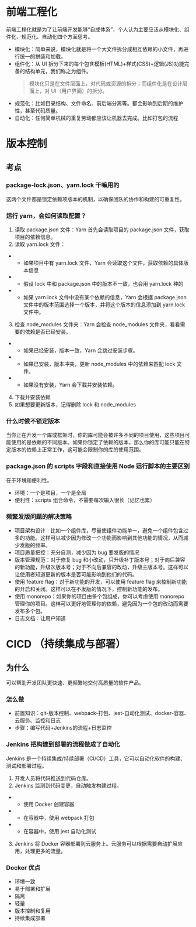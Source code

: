 <!--
 * @Author: 鱼小柔
 * @Date: 2021-02-14 13:32:56
 * @LastEditors: your name
 * @LastEditTime: 2021-06-14 15:20:47
 * @Description: file content
-->

# 前端工程化

前端工程化就是为了让前端开发能够“自成体系”，个人认为主要应该从模块化、组件化、规范化、自动化四个方面思考。

- 模块化：简单来说，模块化就是将一个大文件拆分成相互依赖的小文件，再进行统一的拼装和加载。
- 组件化：从 UI 拆分下来的每个包含模板(HTML)+样式(CSS)+逻辑(JS)功能完备的结构单元，我们称之为组件。
  > 模块化只是在文件层面上，对代码或资源的拆分；而组件化是在设计层面上，对 UI（用户界面）的拆分。
- 规范化：比如目录结构、文件命名、前后端分离等。都会影响到后期的维护性，甚至代码质量。
- 自动化：任何简单机械的重复劳动都应该让机器去完成。比如打包的流程

# 版本控制

## 考点

### package-lock.json、yarn.lock 干嘛用的

这两个文件都是锁定依赖项版本的机制，以确保团队的协作和构建的可重复性。

### 运行 yarn，会如何读取配置？

1. 读取 package.json 文件：Yarn 首先会读取项目的 package.json 文件，获取项目的依赖信息。
2. 读取 yarn.lock 文件：

- - 如果项目中有 yarn.lock 文件，Yarn 会读取这个文件，获取依赖的具体版本信息
- - 假设 lock 中和 package.json 中的版本不一致，也会用 yarn.lock 种的
- - 如果 yarn.lock 文件中没有某个依赖的信息，Yarn 会根据 package.json 文件中的版本范围选择一个版本，并将这个版本的信息添加到 yarn.lock 文件中。

3. 检查 node_modules 文件夹：Yarn 会检查 node_modules 文件夹，看看需要的依赖是否已经安装。

- - 如果已经安装，版本一致，Yarn 会跳过安装步骤。
- - 如果已安装，版本冲突，更新 node_modules 中的依赖来匹配 lock 文件。
- - 如果没有安装，Yarn 会下载并安装依赖。

4. 下载并安装依赖
5. 如果想要更新版本，记得删除 lock 和 node_modules

### 什么时候不锁定版本

当你正在开发一个库或框架时，你的库可能会被许多不同的项目使用，这些项目可能使用的是依赖的不同版本。如果你锁定了依赖的版本，那么你的库可能只能在特定版本的依赖上正常工作，这可能会限制你的库的使用范围。

### package.json 的 scripts 字段和直接使用 Node 运行脚本的主要区别

在于环境和便利性。

- 环境：一个是项目，一个是全局
- 便利性：scripts 组合命令，不需要每次输入很长（记忆也累）

### 频繁发版问题的解决策略

- 项目架构设计：比如一个组件库，尽量使组件功能单一，避免一个组件包含过多的功能。这样可以减少因为修改一个功能而影响到其他功能的情况，从而减少发版的频率。
- 项目质量把控：充分自测，减少因为 bug 要发版的情况
- 版本管理规范：对于修复 bug 和小改动，只升级补丁版本号；对于向后兼容的新功能，升级次版本号；对于不向后兼容的改动，升级主版本号。这样可以让使用者知道更新的版本是否可能影响到他们的代码。
- 使用 feature flag：对于新功能的开发，可以使用 feature flag 来控制新功能的开启和关闭。这样可以在不发版的情况下，控制新功能的发布。
- 使用 monorepo：如果你的项目由多个包组成，你可以考虑使用 monorepo 管理你的项目。这样可以更好地管理你的依赖，避免因为一个包的改动而需要发布多个包。
- 日志文档：让用户知道

# CICD （持续集成与部署）

## 为什么
可以帮助开发团队更快速、更频繁地交付高质量的软件产品。

### 怎么做
- 前置知识：git-版本控制、webpack-打包、jest-自动化测试、docker-容器、云服务、监控和日志
- 步骤：编写代码+Jenkins的流程+日志监控

### Jenkins 把构建到部署的流程做成了自动化
Jenkins 是一个持续集成/持续部署（CI/CD）工具，它可以自动化软件的构建、测试和部署过程。    
1. 开发人员将代码推送到代码仓库。
2. Jenkins 监测到代码变更，自动触发构建过程。
- - 使用 Docker 创建容器
- - 在容器中，使用 webpack 打包
- - 在容器中，使用 jest 自动化测试
3. Jenkins 将 Docker 容器部署到云服务上。云服务可以根据需要自动扩展应用，处理更多的流量。

### Docker 优点
- 环境一致
- 易于部署和扩展
- 隔离
- 轻量
- 版本控制和复用
- 持续集成部署
